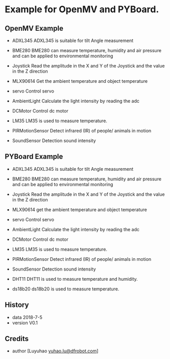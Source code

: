# Example for OpenMV and PYBoard.

## OpenMV Example

* ADXL345
  ADXL345 is suitable for tilt Angle measurement

* BME280
  BME280 can measure temperature, humidity and air pressure and can be applied to environmental monitoring
  
* Joystick
  Read the amplitude in the X and Y of the Joystick and the value in the Z direction

* MLX90614
  Get the ambient temperature and object temperature

* servo
  Control servo

* AmbientLight
  Calculate the light intensity by reading the adc

* DCMotor
  Control dc motor
  
* LM35
  LM35 is used to measure temperature. 
  
* PIRMotionSensor
  Detect infrared (IR) of people/ animals in motion

* SoundSensor
  Detection sound intensity



## PYBoard Example

* ADXL345
  ADXL345 is suitable for tilt Angle measurement
  
* BME280
  BME280 can measure temperature, humidity and air pressure and can be applied to environmental monitoring

* Joystick
  Read the amplitude in the X and Y of the Joystick and the value in the Z direction

* MLX90614
  get the ambient temperature and object temperature

* servo
  Control servo

* AmbientLight
  Calculate the light intensity by reading the adc

* DCMotor
  Control dc motor

* LM35
  LM35 is used to measure temperature. 

* PIRMotionSensor
  Detect infrared (IR) of people/ animals in motion

* SoundSensor
  Detection sound intensity

* DHT11
  DHT11 is used to measure temperature and humidity.

* ds18b20
  ds18b20 is used to measure temperature. 

## History

- data 2018-7-5
- version V0.1


## Credits

- author [Luyuhao  <yuhao.lu@dfrobot.com>]